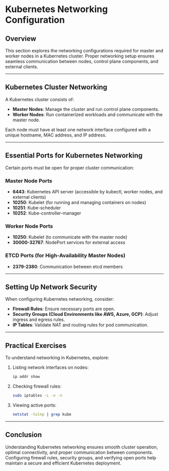 # Kubernetes Networking Configuration

## Overview
This section explores the networking configurations required for master and worker nodes in a Kubernetes cluster. Proper networking setup ensures seamless communication between nodes, control plane components, and external clients.

---

## Kubernetes Cluster Networking
A Kubernetes cluster consists of:
- **Master Nodes**: Manage the cluster and run control plane components.
- **Worker Nodes**: Run containerized workloads and communicate with the master node.

Each node must have at least one network interface configured with a unique hostname, MAC address, and IP address.

---

## Essential Ports for Kubernetes Networking

Certain ports must be open for proper cluster communication:

### **Master Node Ports**
- **6443**: Kubernetes API server (accessible by kubectl, worker nodes, and external clients)
- **10250**: Kubelet (for running and managing containers on nodes)
- **10251**: Kube-scheduler
- **10252**: Kube-controller-manager

### **Worker Node Ports**
- **10250**: Kubelet (to communicate with the master node)
- **30000-32767**: NodePort services for external access

### **ETCD Ports (for High-Availability Master Nodes)**
- **2379-2380**: Communication between etcd members

---

## Setting Up Network Security
When configuring Kubernetes networking, consider:
- **Firewall Rules**: Ensure necessary ports are open.
- **Security Groups (Cloud Environments like AWS, Azure, GCP)**: Adjust ingress and egress rules.
- **IP Tables**: Validate NAT and routing rules for pod communication.

---

## Practical Exercises
To understand networking in Kubernetes, explore:
1. Listing network interfaces on nodes:
   ```bash
   ip addr show
   ```
2. Checking firewall rules:
   ```bash
   sudo iptables -L -v -n
   ```
3. Viewing active ports:
   ```bash
   netstat -tulnp | grep kube
   ```

---

## Conclusion
Understanding Kubernetes networking ensures smooth cluster operation, optimal connectivity, and proper communication between components. Configuring firewall rules, security groups, and verifying open ports help maintain a secure and efficient Kubernetes deployment.
